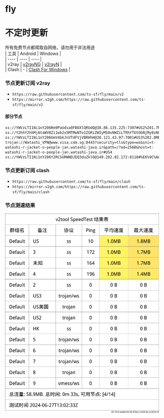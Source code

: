 # fly
# 不定时更新
所有免费节点都爬取自网络，请勿用于非法用途  
|  工具  | Android  | Windows  |  
|  ----  | ----   | ----  |  
| v2ray  | [v2rayNG](https://github.com/2dust/v2rayNG/releases) | [v2rayN](https://github.com/2dust/v2rayN/releases) |  
| Clash  | - | [Clash For Windows](https://github.com/2dust/clashN/releases) | 
  
### 节点更新订阅  v2ray
- `https://raw.githubusercontent.com/ts-sf/fly/main/v2`  
- `https://mirror.v2gh.com/https://raw.githubusercontent.com/ts-sf/fly/main/v2`  

#### 部分节点  
``` 
ss://YWVzLTI1Ni1nY206Rm9PaUdsa0FBOXlQRUdQ@38.86.135.225:7307#US2%201.7MB%2Fs
ss://Y2hhY2hhMjAtaWV0Zi1wb2x5MTMwNTo1ZGRiZWIyMS0xNWZiLTRhYTUtOGNjMy0zNGRmNjAxYzFmMDI=@46.232.123.37:50227#HK
ss://YWVzLTI1Ni1nY206UmV4bkJnVTdFVjVBRHhH@38.121.43.97:7001#US3%202.0MB%2Fs
trojan://Watashi_VPN@www.visa.com.sg:8443?security=tls&type=ws&sni=t-watashi-r-jacket-o-people-jan.watashi-java.ir&path=/?ed=2560&host=t-watashi-r-jacket-o-people-jan.watashi-java.ir#US4
ss://YWVzLTI1Ni1nY206Y2RCSURWNDJEQ3duZklO@149.202.82.172:8118#%E6%9C%AA%E7%9F%A5%201.8MB%2Fs
```
### 节点更新订阅  clash
- `https://raw.githubusercontent.com/ts-sf/fly/main/clash`  
- `https://mirror.v2gh.com/https://raw.githubusercontent.com/ts-sf/fly/main/clash`  

### 节点测速结果
![image](traffic.png)
